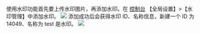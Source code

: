 使用水印功能首先要上传水印图片，再添加水印。在 [控制台](http://console.tce.fsphere.cn/live/livestat) 【全局设置】>【水印管理】中添加水印。
![](https://mc.qcloudimg.com/static/img/5efeb8d14d9289c7c7ba2c955d032a40/image.png)
添加成功后会获得水印 ID、名称信息，新建一个 ID 为 14049、名称为 test 是水印。
![](https://mc.qcloudimg.com/static/img/4c79d7bdfe5a222d8df42dbf07e5c944/image.png)